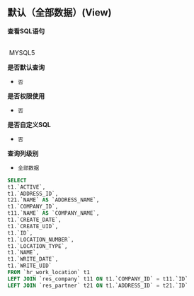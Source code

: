 ## 默认（全部数据）(View) <!-- {docsify-ignore-all} -->



<p class="panel-title"><b>查看SQL语句</b></p>
<br>

<el-row>
&nbsp;<el-tag @click="MYSQL5 = true">MYSQL5</el-tag>
</el-row>

<br>
<p class="panel-title"><b>是否默认查询</b></p>

* `否`

<p class="panel-title"><b>是否权限使用</b></p>

* `否`

<p class="panel-title"><b>是否自定义SQL</b></p>

* `否`

<p class="panel-title"><b>查询列级别</b></p>

* `全部数据`






<el-dialog v-model="MYSQL5" title="MYSQL5">

```sql
SELECT
t1.`ACTIVE`,
t1.`ADDRESS_ID`,
t21.`NAME` AS `ADDRESS_NAME`,
t1.`COMPANY_ID`,
t11.`NAME` AS `COMPANY_NAME`,
t1.`CREATE_DATE`,
t1.`CREATE_UID`,
t1.`ID`,
t1.`LOCATION_NUMBER`,
t1.`LOCATION_TYPE`,
t1.`NAME`,
t1.`WRITE_DATE`,
t1.`WRITE_UID`
FROM `hr_work_location` t1 
LEFT JOIN `res_company` t11 ON t1.`COMPANY_ID` = t11.`ID` 
LEFT JOIN `res_partner` t21 ON t1.`ADDRESS_ID` = t21.`ID` 


```

</el-dialog>

<script>
 const { createApp } = Vue
  createApp({
    data() {
      return {
                MYSQL5 : false
        
      }
    },
    methods: {
    }
  }).use(ElementPlus).mount('#app')
</script>